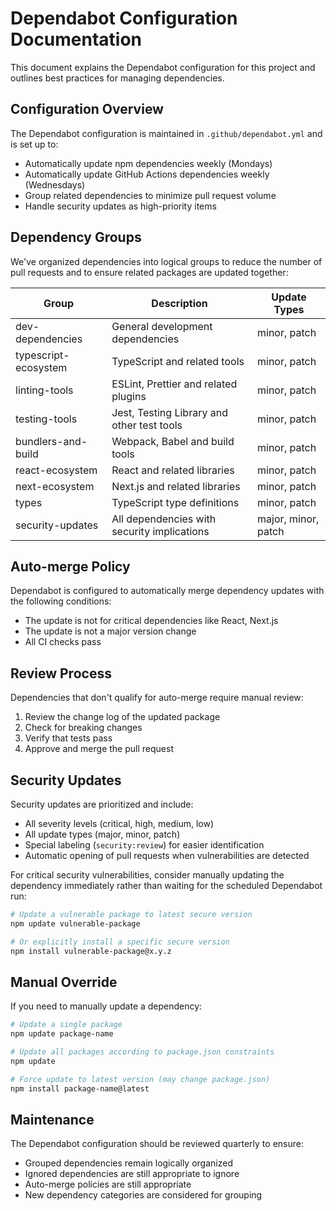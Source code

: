 # Dependabot Configuration Documentation

This document explains the Dependabot configuration for this project and outlines best practices for managing dependencies.

## Configuration Overview

The Dependabot configuration is maintained in `.github/dependabot.yml` and is set up to:
- Automatically update npm dependencies weekly (Mondays)
- Automatically update GitHub Actions dependencies weekly (Wednesdays)
- Group related dependencies to minimize pull request volume
- Handle security updates as high-priority items

## Dependency Groups

We've organized dependencies into logical groups to reduce the number of pull requests and to ensure related packages are updated together:

| Group | Description | Update Types |
|-------|-------------|-------------|
| dev-dependencies | General development dependencies | minor, patch |
| typescript-ecosystem | TypeScript and related tools | minor, patch |
| linting-tools | ESLint, Prettier and related plugins | minor, patch |
| testing-tools | Jest, Testing Library and other test tools | minor, patch |
| bundlers-and-build | Webpack, Babel and build tools | minor, patch |
| react-ecosystem | React and related libraries | minor, patch |
| next-ecosystem | Next.js and related libraries | minor, patch |
| types | TypeScript type definitions | minor, patch |
| security-updates | All dependencies with security implications | major, minor, patch |

## Auto-merge Policy

Dependabot is configured to automatically merge dependency updates with the following conditions:
- The update is not for critical dependencies like React, Next.js
- The update is not a major version change
- All CI checks pass

## Review Process

Dependencies that don't qualify for auto-merge require manual review:
1. Review the change log of the updated package
2. Check for breaking changes
3. Verify that tests pass
4. Approve and merge the pull request

## Security Updates

Security updates are prioritized and include:
- All severity levels (critical, high, medium, low)
- All update types (major, minor, patch)
- Special labeling (`security:review`) for easier identification
- Automatic opening of pull requests when vulnerabilities are detected

For critical security vulnerabilities, consider manually updating the dependency immediately rather than waiting for the scheduled Dependabot run:

```bash
# Update a vulnerable package to latest secure version
npm update vulnerable-package

# Or explicitly install a specific secure version
npm install vulnerable-package@x.y.z
```

## Manual Override

If you need to manually update a dependency:

```bash
# Update a single package
npm update package-name

# Update all packages according to package.json constraints
npm update

# Force update to latest version (may change package.json)
npm install package-name@latest
```

## Maintenance

The Dependabot configuration should be reviewed quarterly to ensure:
- Grouped dependencies remain logically organized
- Ignored dependencies are still appropriate to ignore
- Auto-merge policies are still appropriate
- New dependency categories are considered for grouping
